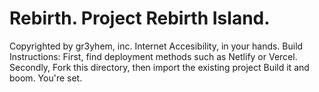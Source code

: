 # Rebirth. Project Rebirth Island.
Copyrighted by gr3yhem, inc. 
Internet Accesibility, in your hands.
Build Instructions:
First, find deployment methods such as Netlify or Vercel.
Secondly, Fork this directory, then import the existing project
Build it and boom. You're set.
